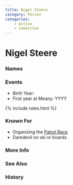 ```yaml
---
title: Nigel Steere
category: Person
categories:
    - Active
    - Committee
---
```

<!--img src="https://raw.githubusercontent.com/MeanyLodge/meanylodge.github.com/assets/img/20YY-Nigel-Steere.jpeg" style="width: 40%;" align="right"-->
# Nigel Steere
### Names
### Events
- Birth Year:
- First year at Meany: YYYY

{% include roles.html %}
### Known For
- Organizing the [Patrol Race](/Event/Patrol-Race)
- Daredevil on ski or boards

### More Info
### See Also
### History
